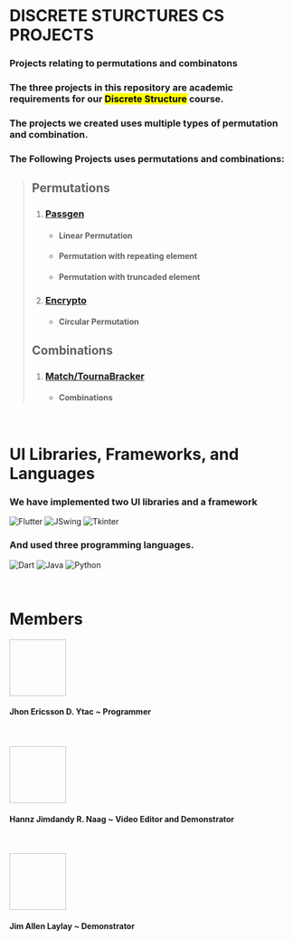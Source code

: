 # DISCRETE STURCTURES CS PROJECTS

### Projects relating to permutations and combinatons

### The three projects in this repository are academic requirements for our <mark>Discrete Structure</mark> course.

### The projects we created uses multiple types of permutation and combination. <br>
### The Following Projects uses permutations and combinations: 

> ## Permutations
>
>1. ### [Passgen](https://github.com/Jedybox/descretes_structure_projects/tree/master/passgen/passgen)
>    + #### Linear Permutation
>    + #### Permutation with repeating element
>    + ####  Permutation with truncaded element
>
>2. ### [Encrypto](https://github.com/Jedybox/descretes_structure_projects/tree/master/Encrypto)
>    + #### Circular Permutation
>
>## Combinations
>
> 1. ### [Match/TournaBracker](https://github.com/Jedybox/descretes_structure_projects/tree/master/TournaBracker)
>    + #### Combinations

<br>

# UI Libraries, Frameworks, and Languages
### We have implemented two UI libraries and a framework

 ![Flutter](https://img.shields.io/badge/Flutter-%2302569B.svg?style=flat&logo=Flutter&logoColor=white)
 ![JSwing](https://img.shields.io/badge/JSwing-%23FF7800.svg?style=flat&logo=Java&logoColor=white)
 ![Tkinter](https://img.shields.io/badge/Tkinter-%2300BFFF.svg?style=flat&logo=Python&logoColor=white)

### And used three programming languages.
![Dart](https://img.shields.io/badge/dart-%230175C2.svg?style=flat&logo=dart&logoColor=white)
![Java](https://img.shields.io/badge/java-%23ED8B00.svg?style=flat&logo=openjdk&logoColor=white)
![Python](https://img.shields.io/badge/python-3670A0?style=flat&logo=python&logoColor=ffdd54)

<br>

# Members

<img scr="https://instagram.fmnl8-2.fna.fbcdn.net/v/t51.2885-19/446717344_762537626074923_8493034407785867977_n.jpg?stp=dst-jpg_s150x150&_nc_ht=instagram.fmnl8-2.fna.fbcdn.net&_nc_cat=103&_nc_ohc=ELs4jl8CslQQ7kNvgEqcJ1B&_nc_gid=ace1ed9b99804675bb382cc9119b92c0&edm=AP4sbd4BAAAA&ccb=7-5&oh=00_AYB6hPd46POriU4orpsScznE0UZwv3kH_G_VHCAgP-5eVg&oe=67082954&_nc_sid=7a9f4b" ald="Jedy" width ="100" height="100">

#### Jhon Ericsson D. Ytac ~ Programmer

<br>
<br>

<img scr="https://scontent.fmnl8-2.fna.fbcdn.net/v/t39.30808-1/460022022_3819679284967005_5601154786350965863_n.jpg?stp=dst-jpg_s200x200&_nc_cat=111&ccb=1-7&_nc_sid=50d2ac&_nc_eui2=AeGKr3Gy4-2VudmqYMCIPeVSiBgGEcAVOGmIGAYRwBU4aVJk9BhJNqdXJiYfUTpEJbb01ZVvoxWodAwxr1Ddcsu5&_nc_ohc=O6tlAA9DyvYQ7kNvgF1s4_B&_nc_ht=scontent.fmnl8-2.fna&_nc_gid=ABBXWfT_BhMsYQXWldFzFDH&oh=00_AYAAwg8I03P92shwExl98j3vsXX1zb2q9c5K5abk6voLhg&oe=670829F4" width ="100" height="100">

#### Hannz Jimdandy R. Naag ~ Video Editor and Demonstrator

<br>
<br>

<img scr="https://scontent.fmnl8-3.fna.fbcdn.net/v/t39.30808-1/356357850_3627707667516069_4289032643933228047_n.jpg?stp=dst-jpg_s200x200&_nc_cat=110&ccb=1-7&_nc_sid=0ecb9b&_nc_eui2=AeEV0tQeIUn3sxGzGU_eMd--zVikmqi5nofNWKSaqLmeh9_o_nTOSwZF-I7UCPbnFZYNO9G601min23J93e4v1cH&_nc_ohc=nW_5U3mpTOoQ7kNvgH3xiOB&_nc_ht=scontent.fmnl8-3.fna&_nc_gid=APYaLpCBkKYwjMf2Lq4g9zP&oh=00_AYAZ-98PO3n1JDNPonPTsOknxmb_BuDeiceU_h--x_TnOQ&oe=670831A5" width ="100" height="100">

#### Jim Allen Laylay ~ Demonstrator